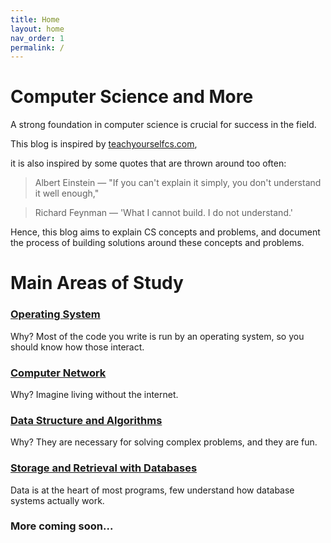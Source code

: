```yaml
---
title: Home
layout: home
nav_order: 1
permalink: /
---
```

# Computer Science and More
A strong foundation in computer science is crucial for success in the field.

This blog is inspired by [teachyourselfcs.com](https://teachyourselfcs.com/), 

it is also inspired by some quotes that are thrown around too often:

> Albert Einstein — "If you can't explain it simply, you don't understand it well enough," 

> Richard Feynman — 'What I cannot build. I do not understand.'

Hence, this blog aims to explain CS concepts and problems, and document the process of building solutions around these concepts and problems.

# Main Areas of Study
### [Operating System](https://isbobby.github.io/2-os/)
Why? Most of the code you write is run by an operating system, so you should know how those interact.

### [Computer Network](https://isbobby.github.io/3-network/)
Why? Imagine living without the internet.

### [Data Structure and Algorithms](https://isbobby.github.io/4-algorithms/)
Why? They are necessary for solving complex problems, and they are fun.

### [Storage and Retrieval with Databases](https://isbobby.github.io/5-databases/)
Data is at the heart of most programs, few understand how database systems actually work.

### More coming soon...